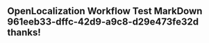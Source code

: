 <properties
ms.topic="hero-topic"
ms.test1="hero-topic"
ms.test2="test"/>

## OpenLocalization Workflow Test MarkDown 961eeb33-dffc-42d9-a9c8-d29e473fe32d thanks!
